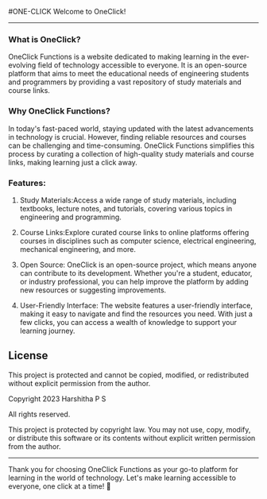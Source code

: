 #ONE-CLICK
Welcome to OneClick!

--------------------------------------------------------------------------------------------------------------------------

### What is OneClick?

OneClick Functions is a website dedicated to making learning in the ever-evolving field of technology accessible to everyone. It is an open-source platform that aims to meet the educational needs of engineering students and programmers by providing a vast repository of study materials and course links.

### Why OneClick Functions?

In today's fast-paced world, staying updated with the latest advancements in technology is crucial. However, finding reliable resources and courses can be challenging and time-consuming. OneClick Functions simplifies this process by curating a collection of high-quality study materials and course links, making learning just a click away.

### Features:

1. Study Materials:Access a wide range of study materials, including textbooks, lecture notes, and tutorials, covering various topics in engineering and programming.

2. Course Links:Explore curated course links to online platforms offering courses in disciplines such as computer science, electrical engineering, mechanical engineering, and more.

3. Open Source: OneClick is an open-source project, which means anyone can contribute to its development. Whether you're a student, educator, or industry professional, you can help improve the platform by adding new resources or suggesting improvements.

4. User-Friendly Interface: The website features a user-friendly interface, making it easy to navigate and find the resources you need. With just a few clicks, you can access a wealth of knowledge to support your learning journey.



## License
This project is protected and cannot be copied, modified, or redistributed without explicit permission from the author.


Copyright 2023 Harshitha P S

All rights reserved.

This project is protected by copyright law. You may not use, copy, modify, or distribute this software or its contents without explicit written permission from the author.


---------------------------------------------------------------------------------

Thank you for choosing OneClick Functions as your go-to platform for learning in the world of technology. Let's make learning accessible to everyone, one click at a time! 🚀
